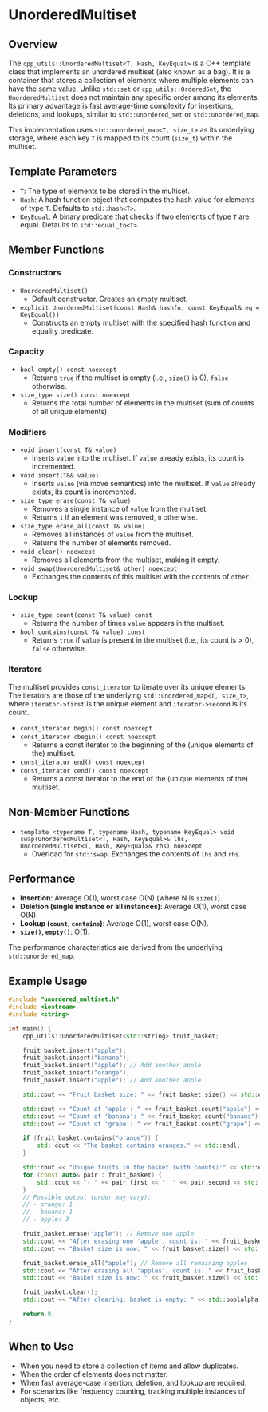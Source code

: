 # UnorderedMultiset

## Overview

The `cpp_utils::UnorderedMultiset<T, Hash, KeyEqual>` is a C++ template class that implements an unordered multiset (also known as a bag). It is a container that stores a collection of elements where multiple elements can have the same value. Unlike `std::set` or `cpp_utils::OrderedSet`, the `UnorderedMultiset` does not maintain any specific order among its elements. Its primary advantage is fast average-time complexity for insertions, deletions, and lookups, similar to `std::unordered_set` or `std::unordered_map`.

This implementation uses `std::unordered_map<T, size_t>` as its underlying storage, where each key `T` is mapped to its count (`size_t`) within the multiset.

## Template Parameters

-   `T`: The type of elements to be stored in the multiset.
-   `Hash`: A hash function object that computes the hash value for elements of type `T`. Defaults to `std::hash<T>`.
-   `KeyEqual`: A binary predicate that checks if two elements of type `T` are equal. Defaults to `std::equal_to<T>`.

## Member Functions

### Constructors

-   `UnorderedMultiset()`
    -   Default constructor. Creates an empty multiset.
-   `explicit UnorderedMultiset(const Hash& hashfn, const KeyEqual& eq = KeyEqual())`
    -   Constructs an empty multiset with the specified hash function and equality predicate.

### Capacity

-   `bool empty() const noexcept`
    -   Returns `true` if the multiset is empty (i.e., `size()` is 0), `false` otherwise.
-   `size_type size() const noexcept`
    -   Returns the total number of elements in the multiset (sum of counts of all unique elements).

### Modifiers

-   `void insert(const T& value)`
    -   Inserts `value` into the multiset. If `value` already exists, its count is incremented.
-   `void insert(T&& value)`
    -   Inserts `value` (via move semantics) into the multiset. If `value` already exists, its count is incremented.
-   `size_type erase(const T& value)`
    -   Removes a single instance of `value` from the multiset.
    -   Returns `1` if an element was removed, `0` otherwise.
-   `size_type erase_all(const T& value)`
    -   Removes all instances of `value` from the multiset.
    -   Returns the number of elements removed.
-   `void clear() noexcept`
    -   Removes all elements from the multiset, making it empty.
-   `void swap(UnorderedMultiset& other) noexcept`
    -   Exchanges the contents of this multiset with the contents of `other`.

### Lookup

-   `size_type count(const T& value) const`
    -   Returns the number of times `value` appears in the multiset.
-   `bool contains(const T& value) const`
    -   Returns `true` if `value` is present in the multiset (i.e., its count is > 0), `false` otherwise.

### Iterators

The multiset provides `const_iterator` to iterate over its unique elements. The iterators are those of the underlying `std::unordered_map<T, size_t>`, where `iterator->first` is the unique element and `iterator->second` is its count.

-   `const_iterator begin() const noexcept`
-   `const_iterator cbegin() const noexcept`
    -   Returns a const iterator to the beginning of the (unique elements of the) multiset.
-   `const_iterator end() const noexcept`
-   `const_iterator cend() const noexcept`
    -   Returns a const iterator to the end of the (unique elements of the) multiset.

## Non-Member Functions

-   `template <typename T, typename Hash, typename KeyEqual> void swap(UnorderedMultiset<T, Hash, KeyEqual>& lhs, UnorderedMultiset<T, Hash, KeyEqual>& rhs) noexcept`
    -   Overload for `std::swap`. Exchanges the contents of `lhs` and `rhs`.

## Performance

-   **Insertion**: Average O(1), worst case O(N) (where N is `size()`).
-   **Deletion (single instance or all instances)**: Average O(1), worst case O(N).
-   **Lookup (`count`, `contains`)**: Average O(1), worst case O(N).
-   **`size()`, `empty()`**: O(1).

The performance characteristics are derived from the underlying `std::unordered_map`.

## Example Usage

```cpp
#include "unordered_multiset.h"
#include <iostream>
#include <string>

int main() {
    cpp_utils::UnorderedMultiset<std::string> fruit_basket;

    fruit_basket.insert("apple");
    fruit_basket.insert("banana");
    fruit_basket.insert("apple"); // Add another apple
    fruit_basket.insert("orange");
    fruit_basket.insert("apple"); // And another apple

    std::cout << "Fruit basket size: " << fruit_basket.size() << std::endl; // Output: 5

    std::cout << "Count of 'apple': " << fruit_basket.count("apple") << std::endl;   // Output: 3
    std::cout << "Count of 'banana': " << fruit_basket.count("banana") << std::endl; // Output: 1
    std::cout << "Count of 'grape': " << fruit_basket.count("grape") << std::endl;   // Output: 0

    if (fruit_basket.contains("orange")) {
        std::cout << "The basket contains oranges." << std::endl;
    }

    std::cout << "Unique fruits in the basket (with counts):" << std::endl;
    for (const auto& pair : fruit_basket) {
        std::cout << "- " << pair.first << ": " << pair.second << std::endl;
    }
    // Possible output (order may vary):
    // - orange: 1
    // - banana: 1
    // - apple: 3

    fruit_basket.erase("apple"); // Remove one apple
    std::cout << "After erasing one 'apple', count is: " << fruit_basket.count("apple") << std::endl; // Output: 2
    std::cout << "Basket size is now: " << fruit_basket.size() << std::endl; // Output: 4

    fruit_basket.erase_all("apple"); // Remove all remaining apples
    std::cout << "After erasing all 'apples', count is: " << fruit_basket.count("apple") << std::endl; // Output: 0
    std::cout << "Basket size is now: " << fruit_basket.size() << std::endl; // Output: 2 (banana, orange)

    fruit_basket.clear();
    std::cout << "After clearing, basket is empty: " << std::boolalpha << fruit_basket.empty() << std::endl; // Output: true

    return 0;
}

```

## When to Use

-   When you need to store a collection of items and allow duplicates.
-   When the order of elements does not matter.
-   When fast average-case insertion, deletion, and lookup are required.
-   For scenarios like frequency counting, tracking multiple instances of objects, etc.
```
